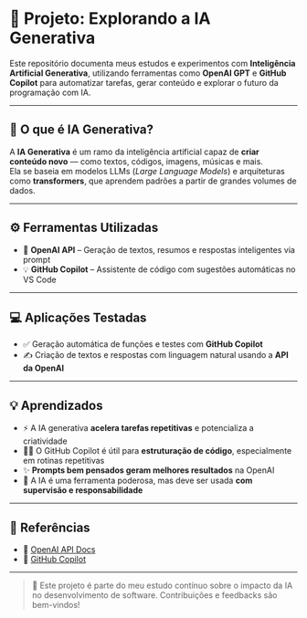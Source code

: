 # 🤖 Projeto: Explorando a IA Generativa

Este repositório documenta meus estudos e experimentos com **Inteligência Artificial Generativa**, utilizando ferramentas como **OpenAI GPT** e **GitHub Copilot** para automatizar tarefas, gerar conteúdo e explorar o futuro da programação com IA.

---

## 🧠 O que é IA Generativa?

A **IA Generativa** é um ramo da inteligência artificial capaz de **criar conteúdo novo** — como textos, códigos, imagens, músicas e mais.  
Ela se baseia em modelos LLMs (_Large Language Models_) e arquiteturas como **transformers**, que aprendem padrões a partir de grandes volumes de dados.

---

## ⚙️ Ferramentas Utilizadas

- 🔷 **OpenAI API** – Geração de textos, resumos e respostas inteligentes via prompt
- 💡 **GitHub Copilot** – Assistente de código com sugestões automáticas no VS Code

---

## 💻 Aplicações Testadas

- ✅ Geração automática de funções e testes com **GitHub Copilot**
- ✍️ Criação de textos e respostas com linguagem natural usando a **API da OpenAI**

---

## 💡 Aprendizados

- ⚡ A IA generativa **acelera tarefas repetitivas** e potencializa a criatividade
- 🧑‍💻 O GitHub Copilot é útil para **estruturação de código**, especialmente em rotinas repetitivas
- ✨ **Prompts bem pensados geram melhores resultados** na OpenAI
- 🧭 A IA é uma ferramenta poderosa, mas deve ser usada **com supervisão e responsabilidade**

---

## 🔗 Referências

- 📘 [OpenAI API Docs](https://platform.openai.com/docs)
- 🧠 [GitHub Copilot](https://github.com/features/copilot)

---

> 📌 Este projeto é parte do meu estudo contínuo sobre o impacto da IA no desenvolvimento de software. Contribuições e feedbacks são bem-vindos!
